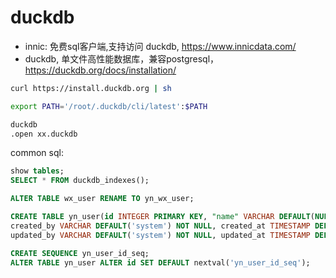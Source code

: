
# duckdb

- innic: 免费sql客户端,支持访问 duckdb, https://www.innicdata.com/
- duckdb, 单文件高性能数据库，兼容postgresql， https://duckdb.org/docs/installation/

```bash
curl https://install.duckdb.org | sh

export PATH='/root/.duckdb/cli/latest':$PATH

duckdb
.open xx.duckdb
```

common sql:
```sql
show tables;
SELECT * FROM duckdb_indexes();

ALTER TABLE wx_user RENAME TO yn_wx_user;

CREATE TABLE yn_user(id INTEGER PRIMARY KEY, "name" VARCHAR DEFAULT(NULL), pass VARCHAR DEFAULT(NULL), nickname VARCHAR DEFAULT(NULL),
created_by VARCHAR DEFAULT('system') NOT NULL, created_at TIMESTAMP DEFAULT(CURRENT_TIMESTAMP) NOT NULL,
updated_by VARCHAR DEFAULT('system') NOT NULL, updated_at TIMESTAMP DEFAULT(CURRENT_TIMESTAMP) NOT NULL, UNIQUE("name"));

CREATE SEQUENCE yn_user_id_seq;
ALTER TABLE yn_user ALTER id SET DEFAULT nextval('yn_user_id_seq');



```
